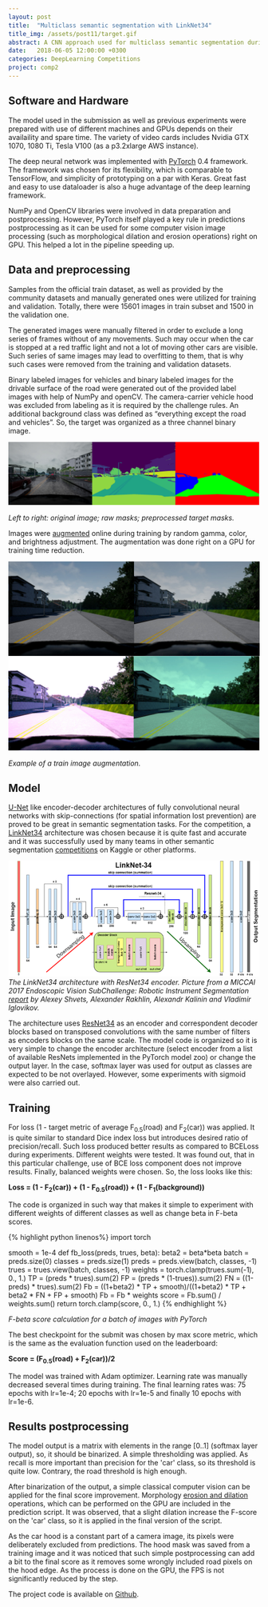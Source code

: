 ```yaml
---
layout: post
title:  "Multiclass semantic segmentation with LinkNet34"
title_img: /assets/post11/target.gif
abstract: A CNN approach used for multiclass semantic segmentation during the Lyft Perception Challenge.
date:   2018-06-05 12:00:00 +0300
categories: DeepLearning Competitions
project: comp2
---
```


## Software and Hardware

The model used in the submission as well as previous experiments were prepared with use of different machines and GPUs depends on their availaility and spare time. The variety of video cards includes Nvidia GTX 1070, 1080 Ti, Tesla V100 (as a p3.2xlarge AWS instance).

The deep neural network was implemented with [PyTorch][Pytorch] 0.4 framework. The framework was chosen for its flexibility, which is comparable to TensorFlow, and simplicity of prototyping on a par with Keras. Great fast and easy to use dataloader is also a huge advantage of the deep learning framework.

NumPy and OpenCV libraries were involved in data preparation and postprocessing. However, PyTorch itself played a key rule in predictions postprocessing as it can be used for some computer vision image processing (such as morphological dilation and erosion operations) right on GPU. This helped a lot in the pipeline speeding up.

## Data and preprocessing

Samples from the official train dataset, as well as provided by the community datasets and manually generated ones were utilized for training and validation. Totally, there were 15601 images in train subset and 1500 in the validation one.

The generated images were manually filtered in order to exclude a long series of frames without of any movements. Such may occur when the car is stopped at a red traffic light and not a lot of moving other cars are visible. Such series of same images may lead to overfitting to them, that is why such cases were removed from the training and validation datasets.

Binary labeled images for vehicles and binary labeled images for the drivable surface of the road were generated out of the provided label images with help of NumPy and openCV. The camera-carrier vehicle hood was excluded from labeling as it is required by the challenge rules. An additional background class was defined as “everything except the road and vehicles”. So, the target was organized as a three channel binary image.

![Target preporation](/assets/post11/target.jpg)

_Left to right: original image; raw masks; preprocessed target masks._

Images were [augmented][Augmentation] online during training by random gamma, color, and brightness adjustment. The augmentation was done right on a GPU for training time reduction.

![Augmentation](/assets/post11/augmentation.jpg)

_Example of a train image augmentation._

## Model

[U-Net][Unet] like encoder-decoder architectures of fully convolutional neural networks with skip-connections (for spatial information lost prevention) are proved to be great in semantic segmentation tasks. For the competition, a [LinkNet34][Linknet] architecture was chosen because it is quite fast and accurate and it was successfully used by many teams in other semantic segmentation [competitions][Surgery] on Kaggle or other platforms.	

![LinkNet34](/assets/post11/LinkNet34.png)
_The LinkNet34 architecture with ResNet34 encoder. Picture from a MICCAI 2017 Endoscopic Vision SubChallenge: Robotic Instrument Segmentation [report][Surgery] by Alexey Shvets, Alexander Rakhlin, Alexandr Kalinin and Vladimir Iglovikov._

The architecture uses [ResNet34][Resnet] as an encoder and correspondent decoder blocks based on transposed convolutions with the same number of filters as encoders blocks on the same scale. The model code is organized so it is very simple to change the encoder architecture (select encoder from a list of available ResNets implemented in the PyTorch model zoo) or change the output layer. In the case, softmax layer was used for output as classes are expected to be not overlayed. However, some experiments with sigmoid were also carried out.

## Training

For loss (1 - target metric of average F<sub>0.5</sub>(road) and F<sub>2</sub>(car)) was applied. It is quite similar to standard Dice index loss but introduces desired ratio of precision/recall. Such loss produced better results as compared to BCELoss during experiments. Different weights were tested. It was found out, that in this particular challenge, use of BCE loss component does not improve results. Finally, balanced weights were chosen. So, the loss looks like this:

__Loss = (1 - F<sub>2</sub>(car)) + (1 - F<sub>0.5</sub>(road)) + (1 - F<sub>1</sub>(background))__

The code is organized in such way that makes it simple to experiment with different weights of different classes as well as change beta in F-beta scores.

{% highlight python linenos%}
import torch

smooth = 1e-4
def fb_loss(preds, trues, beta):
    beta2 = beta*beta
    batch = preds.size(0)
    classes = preds.size(1)
    preds = preds.view(batch, classes, -1)
    trues = trues.view(batch, classes, -1)
    weights = torch.clamp(trues.sum(-1), 0., 1.)
    TP = (preds * trues).sum(2)
    FP = (preds * (1-trues)).sum(2)
    FN = ((1-preds) * trues).sum(2)
    Fb = ((1+beta2) * TP + smooth)/((1+beta2) * TP + beta2 * FN + FP + smooth)
    Fb = Fb * weights
    score = Fb.sum() / weights.sum()
    return torch.clamp(score, 0., 1.)
{% endhighlight %}

_F-beta score calculation for a batch of images with PyTorch_

The best checkpoint for the submit was chosen by max score metric, which is the same as the evaluation function used on the leaderboard:

__Score = (F<sub>0.5</sub>(road) + F<sub>2</sub>(car))/2__

The model was trained with Adam optimizer. Learning rate was manually decreased several times during training. The final learning rates was: 75 epochs with lr=1e-4; 20 epochs with lr=1e-5 and finally 10 epochs with lr=1e-6.

## Results postprocessing

The model output is a matrix with elements in the range [0..1] (softmax layer output), so, it should be binarized. A simple thresholding was applied. As recall is more important than precision for the 'car' class, so its threshold is quite low. Contrary, the road threshold is high enough.

After binarization of the output, a simple classical computer vision can be applied for the final score improvement. Morphology [erosion and dilation][GithubL130] operations, which can be performed on the GPU are included in the prediction script. It was observed, that a slight dilation increase the F-score on the 'car' class, so it is applied in the final version of the script.

As the car hood is a constant part of a camera image, its pixels were deliberately excluded from predictions. The hood mask was saved from a training image and it was noticed that such simple postprocessing can add a bit to the final score as it removes some wrongly included road pixels on the hood edge. As the process is done on the GPU, the FPS is not significantly reduced by the step.

The project code is available on [Github][Github].


[Pytorch]: https://pytorch.org
[Augmentation]: https://github.com/NikolasEnt/Lyft-Perception-Challenge/blob/master/dataprocess.py
[Unet]: https://arxiv.org/abs/1505.04597
[Linknet]: https://arxiv.org/abs/1707.03718
[Surgery]: https://arxiv.org/abs/1803.01207v1
[Resnet]: https://arxiv.org/abs/1512.03385
[GithubL130]: https://github.com/NikolasEnt/Lyft-Perception-Challenge/blob/master/dataprocess.py#L130
[Github]: https://github.com/NikolasEnt/Lyft-Perception-Challenge
